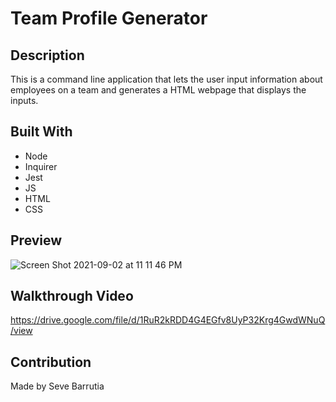 # Team Profile Generator

## Description
This is a command line application that lets the user input information about employees on a team and generates a HTML webpage that displays the inputs. 

## Built With
* Node
* Inquirer
* Jest
* JS
* HTML
* CSS

## Preview
![Screen Shot 2021-09-02 at 11 11 46 PM](https://user-images.githubusercontent.com/4949903/131950149-9aa34d38-e3f0-46e8-aaa2-ff7554539efa.png)


## Walkthrough Video
https://drive.google.com/file/d/1RuR2kRDD4G4EGfv8UyP32Krg4GwdWNuQ/view

## Contribution
Made by Seve Barrutia
